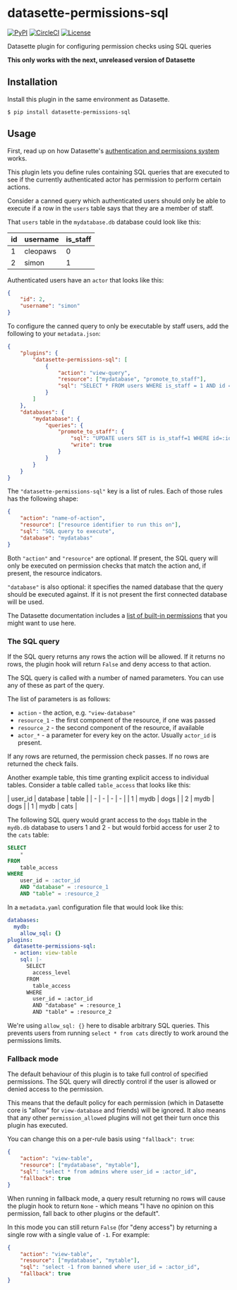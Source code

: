 # datasette-permissions-sql

[![PyPI](https://img.shields.io/pypi/v/datasette-permissions-sql.svg)](https://pypi.org/project/datasette-permissions-sql/)
[![CircleCI](https://circleci.com/gh/simonw/datasette-permissions-sql.svg?style=svg)](https://circleci.com/gh/simonw/datasette-permissions-sql)
[![License](https://img.shields.io/badge/license-Apache%202.0-blue.svg)](https://github.com/simonw/datasette-permissions-sql/blob/master/LICENSE)

Datasette plugin for configuring permission checks using SQL queries

**This only works with the next, unreleased version of Datasette**

## Installation

Install this plugin in the same environment as Datasette.

    $ pip install datasette-permissions-sql

## Usage

First, read up on how Datasette's [authentication and permissions system](https://datasette.readthedocs.io/en/latest/authentication.html) works.

This plugin lets you define rules containing SQL queries that are executed to see if the currently authenticated actor has permission to perform certain actions.

Consider a canned query which authenticated users should only be able to execute if a row in the `users` table says that they are a member of staff.

That `users` table in the `mydatabase.db` database could look like this:

| id | username | is_staff |
|--|--------|--------|
| 1 | cleopaws | 0 |
| 2 | simon | 1 |

Authenticated users have an `actor` that looks like this:

```json
{
    "id": 2,
    "username": "simon"
}
```

To configure the canned query to only be executable by staff users, add the following to your `metadata.json`:

```json
{
    "plugins": {
        "datasette-permissions-sql": [
            {
                "action": "view-query",
                "resource": ["mydatabase", "promote_to_staff"],
                "sql": "SELECT * FROM users WHERE is_staff = 1 AND id = :actor_id"
            }
        ]
    },
    "databases": {
        "mydatabase": {
            "queries": {
                "promote_to_staff": {
                    "sql": "UPDATE users SET is is_staff=1 WHERE id=:id",
                    "write": true
                }
            }
        }
    }
}
```

The `"datasette-permissions-sql"` key is a list of rules. Each of those rules has the following shape:

```json
{
    "action": "name-of-action",
    "resource": ["resource identifier to run this on"],
    "sql": "SQL query to execute",
    "database": "mydatabas"
}
```

Both `"action"` and `"resource"` are optional. If present, the SQL query will only be executed on permission checks that match the action and, if present, the resource indicators.

`"database"` is also optional: it specifies the named database that the query should be executed against. If it is not present the first connected database will be used.

The Datasette documentation includes a [list of built-in permissions](https://datasette.readthedocs.io/en/stable/authentication.html#built-in-permissions) that you might want to use here.

### The SQL query

If the SQL query returns any rows the action will be allowed. If it returns no rows, the plugin hook will return `False` and deny access to that action.

The SQL query is called with a number of named parameters. You can use any of these as part of the query.

The list of parameters is as follows:

* `action` - the action, e.g. `"view-database"`
* `resource_1` - the first component of the resource, if one was passed
* `resource_2` - the second component of the resource, if available
* `actor_*` - a parameter for every key on the actor. Usually `actor_id` is present.

If any rows are returned, the permission check passes. If no rows are returned the check fails.

Another example table, this time granting explicit access to individual tables. Consider a table called `table_access` that looks like this:

| user_id | database | table |
| - | - | - | - |
| 1 | mydb | dogs |
| 2 | mydb | dogs |
| 1 | mydb | cats |

The following SQL query would grant access to the `dogs` ttable in the `mydb.db` database to users 1 and 2 - but would forbid access for user 2 to the `cats` table:

```sql
SELECT
    *
FROM
    table_access
WHERE
    user_id = :actor_id
    AND "database" = :resource_1
    AND "table" = :resource_2
```
In a `metadata.yaml` configuration file that would look like this:

```yaml
databases:
  mydb:
    allow_sql: {}
plugins:
  datasette-permissions-sql:
  - action: view-table
    sql: |-
      SELECT
        access_level
      FROM
        table_access
      WHERE
        user_id = :actor_id
        AND "database" = :resource_1
        AND "table" = :resource_2
```
We're using `allow_sql: {}` here to disable arbitrary SQL queries. This prevents users from running `select * from cats` directly to work around the permissions limits.

### Fallback mode

The default behaviour of this plugin is to take full control of specified permissions. The SQL query will directly control if the user is allowed or denied access to the permission.

This means that the default policy for each permission (which in Datasette core is "allow" for `view-database` and friends) will be ignored. It also means that any other `permission_allowed` plugins will not get their turn once this plugin has executed.

You can change this on a per-rule basis using ``"fallback": true``:

```json
{
    "action": "view-table",
    "resource": ["mydatabase", "mytable"],
    "sql": "select * from admins where user_id = :actor_id",
    "fallback": true
}
```

When running in fallback mode, a query result returning no rows will cause the plugin hook to return ``None`` - which means "I have no opinion on this permission, fall back to other plugins or the default".

In this mode you can still return `False` (for "deny access") by returning a single row with a single value of `-1`. For example:

```json
{
    "action": "view-table",
    "resource": ["mydatabase", "mytable"],
    "sql": "select -1 from banned where user_id = :actor_id",
    "fallback": true
}
```
